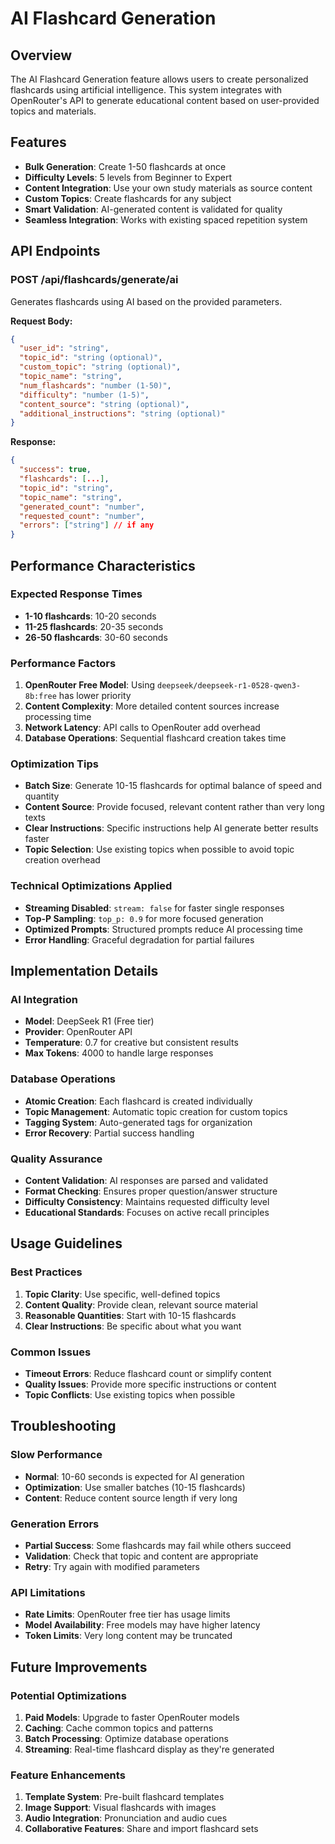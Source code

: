 # AI Flashcard Generation

## Overview

The AI Flashcard Generation feature allows users to create personalized flashcards using artificial intelligence. This system integrates with OpenRouter's API to generate educational content based on user-provided topics and materials.

## Features

- **Bulk Generation**: Create 1-50 flashcards at once
- **Difficulty Levels**: 5 levels from Beginner to Expert
- **Content Integration**: Use your own study materials as source content
- **Custom Topics**: Create flashcards for any subject
- **Smart Validation**: AI-generated content is validated for quality
- **Seamless Integration**: Works with existing spaced repetition system

## API Endpoints

### POST /api/flashcards/generate/ai

Generates flashcards using AI based on the provided parameters.

**Request Body:**

```json
{
  "user_id": "string",
  "topic_id": "string (optional)",
  "custom_topic": "string (optional)",
  "topic_name": "string",
  "num_flashcards": "number (1-50)",
  "difficulty": "number (1-5)",
  "content_source": "string (optional)",
  "additional_instructions": "string (optional)"
}
```

**Response:**

```json
{
  "success": true,
  "flashcards": [...],
  "topic_id": "string",
  "topic_name": "string",
  "generated_count": "number",
  "requested_count": "number",
  "errors": ["string"] // if any
}
```

## Performance Characteristics

### Expected Response Times

- **1-10 flashcards**: 10-20 seconds
- **11-25 flashcards**: 20-35 seconds
- **26-50 flashcards**: 30-60 seconds

### Performance Factors

1. **OpenRouter Free Model**: Using `deepseek/deepseek-r1-0528-qwen3-8b:free` has lower priority
2. **Content Complexity**: More detailed content sources increase processing time
3. **Network Latency**: API calls to OpenRouter add overhead
4. **Database Operations**: Sequential flashcard creation takes time

### Optimization Tips

- **Batch Size**: Generate 10-15 flashcards for optimal balance of speed and quantity
- **Content Source**: Provide focused, relevant content rather than very long texts
- **Clear Instructions**: Specific instructions help AI generate better results faster
- **Topic Selection**: Use existing topics when possible to avoid topic creation overhead

### Technical Optimizations Applied

- **Streaming Disabled**: `stream: false` for faster single responses
- **Top-P Sampling**: `top_p: 0.9` for more focused generation
- **Optimized Prompts**: Structured prompts reduce AI processing time
- **Error Handling**: Graceful degradation for partial failures

## Implementation Details

### AI Integration

- **Model**: DeepSeek R1 (Free tier)
- **Provider**: OpenRouter API
- **Temperature**: 0.7 for creative but consistent results
- **Max Tokens**: 4000 to handle large responses

### Database Operations

- **Atomic Creation**: Each flashcard is created individually
- **Topic Management**: Automatic topic creation for custom topics
- **Tagging System**: Auto-generated tags for organization
- **Error Recovery**: Partial success handling

### Quality Assurance

- **Content Validation**: AI responses are parsed and validated
- **Format Checking**: Ensures proper question/answer structure
- **Difficulty Consistency**: Maintains requested difficulty level
- **Educational Standards**: Focuses on active recall principles

## Usage Guidelines

### Best Practices

1. **Topic Clarity**: Use specific, well-defined topics
2. **Content Quality**: Provide clean, relevant source material
3. **Reasonable Quantities**: Start with 10-15 flashcards
4. **Clear Instructions**: Be specific about what you want

### Common Issues

- **Timeout Errors**: Reduce flashcard count or simplify content
- **Quality Issues**: Provide more specific instructions or content
- **Topic Conflicts**: Use existing topics when possible

## Troubleshooting

### Slow Performance

- **Normal**: 10-60 seconds is expected for AI generation
- **Optimization**: Use smaller batches (10-15 flashcards)
- **Content**: Reduce content source length if very long

### Generation Errors

- **Partial Success**: Some flashcards may fail while others succeed
- **Validation**: Check that topic and content are appropriate
- **Retry**: Try again with modified parameters

### API Limitations

- **Rate Limits**: OpenRouter free tier has usage limits
- **Model Availability**: Free models may have higher latency
- **Token Limits**: Very long content may be truncated

## Future Improvements

### Potential Optimizations

1. **Paid Models**: Upgrade to faster OpenRouter models
2. **Caching**: Cache common topics and patterns
3. **Batch Processing**: Optimize database operations
4. **Streaming**: Real-time flashcard display as they're generated

### Feature Enhancements

1. **Template System**: Pre-built flashcard templates
2. **Image Support**: Visual flashcards with images
3. **Audio Integration**: Pronunciation and audio cues
4. **Collaborative Features**: Share and import flashcard sets
